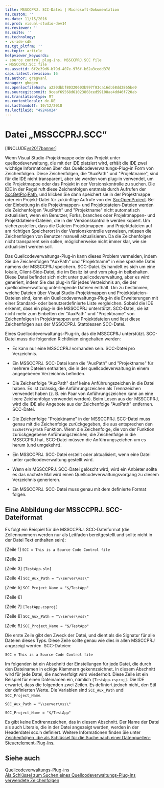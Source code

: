 ```yaml
---
title: MSSCCPRJ. SCC-Datei | Microsoft-Dokumentation
ms.custom: ''
ms.date: 11/15/2016
ms.prod: visual-studio-dev14
ms.reviewer: ''
ms.suite: ''
ms.technology:
- vs-ide-sdk
ms.tgt_pltfrm: ''
ms.topic: article
helpviewer_keywords:
- source control plug-ins, MSSCCPRJ.SCC file
- MSSCCPRJ.SCC file
ms.assetid: 6f2e39d6-b79d-407e-976f-b62a3cedd378
caps.latest.revision: 16
ms.author: gregvanl
manager: ghogen
ms.openlocfilehash: a220dbbf80320603b997f03ca16db58dd2865be0
ms.sourcegitcommit: 9ceaf69568d61023868ced59108ae4dd46f720ab
ms.translationtype: MT
ms.contentlocale: de-DE
ms.lasthandoff: 10/12/2018
ms.locfileid: "49246024"
---
```

# <a name="mssccprjscc-file"></a>Datei „MSSCCPRJ.SCC“
[!INCLUDE[vs2017banner](../includes/vs2017banner.md)]

Wenn Visual Studio-Projektmappe oder das Projekt unter quellcodeverwaltung, die mit der IDE platziert wird, erhält die IDE zwei wichtige Informationen über das Quellcodeverwaltungs-Plug-in Form von Zeichenfolgen. Diese Zeichenfolgen, die "AuxPath" und "Projektname", sind für die IDE nicht transparent, aber sie werden vom plug-in verwendet, um die Projektmappe oder das Projekt in der Versionskontrolle zu suchen. Die IDE in der Regel ruft diese Zeichenfolgen erstmals durch Aufrufen der [SccGetProjPath](../extensibility/sccgetprojpath-function.md), und klicken Sie dann speichert sie in der Projektmappe oder ein Projekt-Datei für zukünftige Aufrufe von der [SccOpenProject](../extensibility/sccopenproject-function.md). Bei der Einbettung in die Projektmappen- und Projektdateien-Dateien werden die Zeichenfolgen "AuxPath" und "Projektname" nicht automatisch aktualisiert, wenn ein Benutzer, Forks, branches oder Projektmappen- und Projektdateien-Dateien, die in der Versionskontrolle werden kopiert. Um sicherzustellen, dass die Dateien Projektmappen- und Projektdateien auf am richtigen Speicherort in der Versionskontrolle verweisen, müssen die Zeichenfolgen von Benutzer manuell aktualisieren. Da die Zeichenfolgen nicht transparent sein sollen, möglicherweise nicht immer klar, wie sie aktualisiert werden soll.  
  
 Das Quellcodeverwaltungs-Plug-in kann dieses Problem vermeiden, indem Sie die Zeichenfolgen "AuxPath" und "Projektname" in eine spezielle Datei namens der MSSCCPRJ speichern. SCC-Datei. Es handelt es sich um eine lokale, Client-Side-Datei, die im Besitz ist und vom plug-in beibehalten. Diese Datei befindet sich nicht unter quellcodeverwaltung, aber es wird generiert, indem Sie das plug-in für jedes Verzeichnis an, die der quellcodeverwaltung unterliegende Dateien enthält. Um zu bestimmen, welche Dateien über Visual Studio-Projektmappen und Projektdateien-Dateien sind, kann ein Quellcodeverwaltungs-Plug-in die Erweiterungen mit einer Standard- oder benutzerdefinierte Liste vergleichen. Sobald die IDE erkennt, dass ein plug-in die MSSCCPRJ unterstützt. SCC-Datei, sie ist nicht mehr zum Einbetten der "AuxPath" und "Projektname" von Zeichenfolgen in Projektmappen und Projektdateien und liest diese Zeichenfolgen aus der MSSCCPRJ. Stattdessen SCC-Datei.  
  
 Eines Quellcodeverwaltungs-Plug-in, das die MSSCCPRJ unterstützt. SCC-Datei muss die folgenden Richtlinien eingehalten werden:  
  
-   Es kann nur eine MSSCCPRJ vorhanden sein. SCC-Datei pro Verzeichnis.  
  
-   Ein MSSCCPRJ. SCC-Datei kann die "AuxPath" und "Projektname" für mehrere Dateien enthalten, die in der quellcodeverwaltung in einem angegebenen Verzeichnis befinden.  
  
-   Die Zeichenfolge "AuxPath" darf keine Anführungszeichen in die Datei haben. Es ist zulässig, die Anführungszeichen als Trennzeichen verwendet haben (z. B. ein Paar von Anführungszeichen kann an eine leere Zeichenfolge verwendet werden). Beim Lesen aus der MSSCCPRJ, wird die IDE alle Angebote aus der Zeichenfolge "AuxPath" entfernen. SCC-Datei.  
  
-   Die Zeichenfolge "Projektname" in der MSSCCPRJ. SCC-Datei muss genau mit die Zeichenfolge zurückgegeben, die aus entsprechen den `SccGetProjPath` Funktion. Wenn die Zeichenfolge, die von der Funktion zurückgegebene Anführungszeichen, die Zeichenfolge in die MSSCCPRJ hat. SCC-Datei müssen die Anführungszeichen um es herum (und umgekehrt).  
  
-   Ein MSSCCPRJ. SCC-Datei erstellt oder aktualisiert, wenn eine Datei unter quellcodeverwaltung gestellt wird.  
  
-   Wenn ein MSSCCPRJ. SCC-Datei gelöscht wird, wird ein Anbieter sollte es das nächste Mal wird einen Quellcodeverwaltungsvorgang zu diesem Verzeichnis generieren.  
  
-   Ein MSSCCPRJ. SCC-Datei muss genau mit dem definierte Format folgen.  
  
## <a name="an-illustration-of-the-mssccprjscc-file-format"></a>Eine Abbildung der MSSCCPRJ. SCC-Dateiformat  
 Es folgt ein Beispiel für die MSSCCPRJ. SCC-Dateiformat (die Zeilennummern werden nur als Leitfaden bereitgestellt und sollte nicht in der Datei Text enthalten sein):  
  
 [Zeile 1] `SCC = This is a Source Code Control file`  
  
 [Zeile 2]  
  
 [Zeile 3] `[TestApp.sln]`  
  
 [Zeile 4] `SCC_Aux_Path = "\\server\vss\"`  
  
 [Zeile 5] `SCC_Project_Name = "$/TestApp"`  
  
 [Zeile 6]  
  
 [Zeile 7] `[TestApp.csproj]`  
  
 [Zeile 8] `SCC_Aux_Path = "\\server\vss\"`  
  
 [Zeile 9] `SCC_Project_Name = "$/TestApp"`  
  
 Die erste Zeile gibt den Zweck der Datei, und dient als die Signatur für alle Dateien dieses Typs. Diese Zeile sollte genau wie dies in allen MSSCCPRJ angezeigt werden. SCC-Dateien:  
  
 `SCC = This is a Source Code Control file`  
  
 Im folgenden ist ein Abschnitt der Einstellungen für jede Datei, die durch den Dateinamen in eckige Klammern gekennzeichnet. In diesem Abschnitt wird für jede Datei, die nachverfolgt wird wiederholt. Diese Zeile ist ein Beispiel für einen Dateinamen ein, nämlich `[TestApp.csproj]`. Die IDE erwartet, dass die folgenden zwei Zeilen. Es definiert jedoch nicht, den Stil der definierten Werte. Die Variablen sind `SCC_Aux_Path` und `SCC_Project_Name`.  
  
 `SCC_Aux_Path = "\\server\vss\"`  
  
 `SCC_Project_Name = "$/TestApp"`  
  
 Es gibt keine Endtrennzeichen, das in diesem Abschnitt. Der Name der Datei als auch Literale, die in der Datei angezeigt werden, werden in der Headerdatei scc.h definiert. Weitere Informationen finden Sie unter [Zeichenfolgen, die als Schlüssel für die Suche nach einer Datenquellen-Steuerelement-Plug-Ins](../extensibility/strings-used-as-keys-for-finding-a-source-control-plug-in.md).  
  
## <a name="see-also"></a>Siehe auch  
 [Quellcodeverwaltungs-Plug-ins](../extensibility/source-control-plug-ins.md)   
 [Als Schlüssel zum Suchen eines Quellcodeverwaltungs-Plug-Ins verwendete Zeichenfolgen](../extensibility/strings-used-as-keys-for-finding-a-source-control-plug-in.md)

